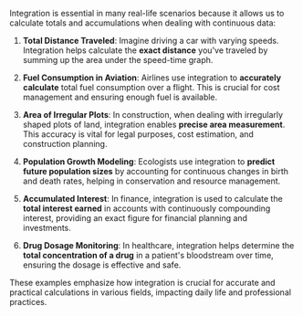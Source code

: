 Integration is essential in many real-life scenarios because it allows us to calculate totals and accumulations when dealing with continuous data:

1. **Total Distance Traveled**: Imagine driving a car with varying speeds. Integration helps calculate the **exact distance** you've traveled by summing up the area under the speed-time graph.

2. **Fuel Consumption in Aviation**: Airlines use integration to **accurately calculate** total fuel consumption over a flight. This is crucial for cost management and ensuring enough fuel is available.

3. **Area of Irregular Plots**: In construction, when dealing with irregularly shaped plots of land, integration enables **precise area measurement**. This accuracy is vital for legal purposes, cost estimation, and construction planning.

4. **Population Growth Modeling**: Ecologists use integration to **predict future population sizes** by accounting for continuous changes in birth and death rates, helping in conservation and resource management.

5. **Accumulated Interest**: In finance, integration is used to calculate the **total interest earned** in accounts with continuously compounding interest, providing an exact figure for financial planning and investments.

6. **Drug Dosage Monitoring**: In healthcare, integration helps determine the **total concentration of a drug** in a patient's bloodstream over time, ensuring the dosage is effective and safe. 

These examples emphasize how integration is crucial for accurate and practical calculations in various fields, impacting daily life and professional practices.
